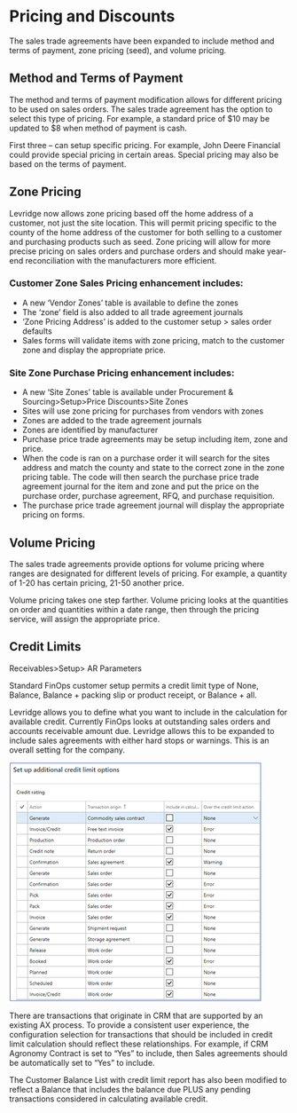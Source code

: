 ﻿# Pricing and Discounts

The sales trade agreements have been expanded to include method and terms of payment, zone pricing (seed), and volume pricing.

## Method and Terms of Payment
The method and terms of payment modification allows for different pricing to be used on sales orders. The sales trade agreement has the option to select this type of pricing.  For example, a standard price of $10 may be updated to $8 when method of payment is cash.

First three – can setup specific pricing. For example, John Deere Financial could provide special pricing in certain areas. Special pricing may also be based on the terms of payment.  

## Zone Pricing
Levridge now allows zone pricing based off the home address of a customer, not just the site location.  This will permit pricing specific to the county of the home address of the customer for both selling to a customer and purchasing products such as seed.  Zone pricing will allow for more precise pricing on sales orders and purchase orders and should make year-end reconciliation with the manufacturers more efficient.

### Customer Zone Sales Pricing enhancement includes:

- A new ‘Vendor Zones’ table is available to define the zones
- The ‘zone’ field is also added to all trade agreement journals
- ‘Zone Pricing Address’ is added to the customer setup > sales order defaults
- Sales forms will validate items with zone pricing, match to the customer zone and display the appropriate price.

### Site Zone Purchase Pricing enhancement includes:

- A new ‘Site Zones’ table is available under Procurement & Sourcing>Setup>Price Discounts>Site Zones
- Sites will use zone pricing for purchases from vendors with zones
- Zones are added to the trade agreement journals
- Zones are identified by manufacturer
- Purchase price trade agreements may be setup including item, zone and price.
- When the code is ran on a purchase order it will search for the sites address and match the county and state to the correct zone in the zone pricing table. The code will then  search the purchase price trade agreement journal for the item and zone and put the price on the purchase order, purchase agreement, RFQ, and purchase requisition.
- The purchase price trade agreement journal will display the appropriate pricing on forms.

## Volume Pricing
The sales trade agreements provide options for volume pricing where ranges are designated for different levels of pricing. For example, a quantity of 1-20 has certain pricing, 21-50 another price.

Volume pricing takes one step farther. Volume pricing looks at the quantities on order and quantities within a date range, then through the pricing service, will assign the appropriate price.

## Credit Limits 
Receivables>Setup> AR Parameters

Standard FinOps customer setup permits a credit limit type of None, Balance, Balance + packing slip or product receipt, or Balance + all.  

Levridge allows you to define what you want to include in the calculation for available credit. Currently FinOps looks at outstanding sales orders and accounts receivable amount due.  Levridge allows this to be expanded to include sales agreements with either hard stops or warnings. This is an overall setting for the company.

   ![Credit Limit](./assets/images/credit_limit.png)
 
There are transactions that originate in CRM that are supported by an existing AX process. To provide a consistent user experience, the configuration selection for transactions that should be included in credit limit calculation should reflect these relationships. For example, if CRM Agronomy Contract is set to “Yes” to include, then Sales agreements should be automatically set to “Yes” to include. 

The Customer Balance List with credit limit report has also been modified to reflect a Balance that includes the balance due PLUS any pending transactions considered in calculating available credit.
